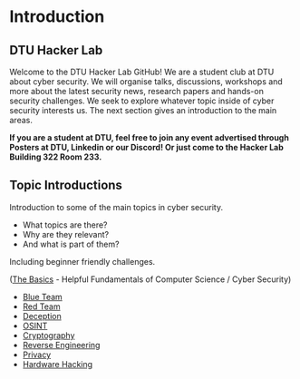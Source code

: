 # Introduction

## DTU Hacker Lab
Welcome to the DTU Hacker Lab GitHub! We are a student club at DTU about cyber security.
We will organise talks, discussions, workshops and more about the latest security news, research papers and hands-on security challenges.
We seek to explore whatever topic inside of cyber security interests us. The next section gives an introduction to the main areas.

**If you are a student at DTU, feel free to join any event advertised through Posters at DTU, Linkedin or our Discord! Or just come to the Hacker Lab Building 322 Room 233.**

## Topic Introductions
Introduction to some of the main topics in cyber security. 
- What topics are there? 
- Why are they relevant? 
- And what is part of them? 

Including beginner friendly challenges. 

([The Basics](basics.md) - Helpful Fundamentals of Computer Science / Cyber Security)

- [Blue Team](topics/blue_team.md)
- [Red Team](topics/red_team.md)
- [Deception](topics/deception.md)
- [OSINT](topics/osint.md)
- [Cryptography](topics/cryptography.md)
- [Reverse Engineering](topics/reversing.md)
- [Privacy](topics/privacy.md)
- [Hardware Hacking](topics/hardware_hacking.md)
